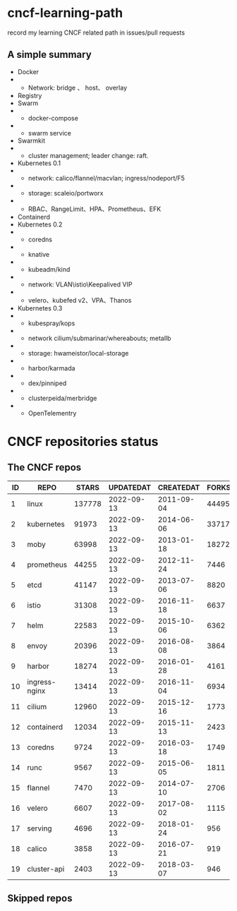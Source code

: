 # cncf-learning-path
record my learning CNCF related path in issues/pull requests

## A simple summary
- Docker
- - Network: bridge 、 host、 overlay
- Registry
- Swarm
- - docker-compose
- - swarm service
- Swarmkit
- - cluster management; leader change: raft.
- Kubernetes 0.1
- - network: calico/flannel/macvlan; ingress/nodeport/F5
- - storage: scaleio/portworx
- - RBAC、RangeLimit、HPA、Prometheus、EFK
- Containerd
- Kubernetes 0.2
- - coredns
- - knative
- - kubeadm/kind
- - network: VLAN\istio\Keepalived VIP
- - velero、kubefed v2、VPA、Thanos
- Kubernetes 0.3
- - kubespray/kops
- - network cilium/submarinar/whereabouts; metallb
- - storage: hwameistor/local-storage
- - harbor/karmada
- - dex/pinniped
- - clusterpeida/merbridge
- - OpenTelementry

# CNCF repositories status
<!--START_SECTION:github_repos-->
## The CNCF repos
| ID |     REPO      | STARS  | UPDATEDAT  | CREATEDAT  | FORKSCOUNT |
|----|---------------|--------|------------|------------|------------|
|  1 | linux         | 137778 | 2022-09-13 | 2011-09-04 |      44495 |
|  2 | kubernetes    |  91973 | 2022-09-13 | 2014-06-06 |      33717 |
|  3 | moby          |  63998 | 2022-09-13 | 2013-01-18 |      18272 |
|  4 | prometheus    |  44255 | 2022-09-13 | 2012-11-24 |       7446 |
|  5 | etcd          |  41147 | 2022-09-13 | 2013-07-06 |       8820 |
|  6 | istio         |  31308 | 2022-09-13 | 2016-11-18 |       6637 |
|  7 | helm          |  22583 | 2022-09-13 | 2015-10-06 |       6362 |
|  8 | envoy         |  20396 | 2022-09-13 | 2016-08-08 |       3864 |
|  9 | harbor        |  18274 | 2022-09-13 | 2016-01-28 |       4161 |
| 10 | ingress-nginx |  13414 | 2022-09-13 | 2016-11-04 |       6934 |
| 11 | cilium        |  12960 | 2022-09-13 | 2015-12-16 |       1773 |
| 12 | containerd    |  12034 | 2022-09-13 | 2015-11-13 |       2423 |
| 13 | coredns       |   9724 | 2022-09-13 | 2016-03-18 |       1749 |
| 14 | runc          |   9567 | 2022-09-13 | 2015-06-05 |       1811 |
| 15 | flannel       |   7470 | 2022-09-13 | 2014-07-10 |       2706 |
| 16 | velero        |   6607 | 2022-09-13 | 2017-08-02 |       1115 |
| 17 | serving       |   4696 | 2022-09-13 | 2018-01-24 |        956 |
| 18 | calico        |   3858 | 2022-09-13 | 2016-07-21 |        919 |
| 19 | cluster-api   |   2403 | 2022-09-13 | 2018-03-07 |        946 |



## Skipped repos
<!--END_SECTION:github_repos-->

